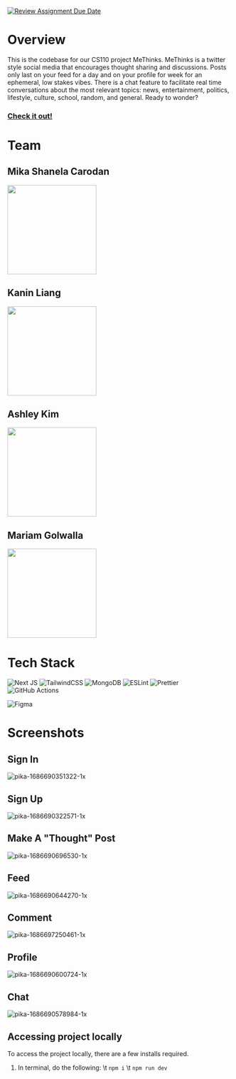 [![Review Assignment Due Date](https://classroom.github.com/assets/deadline-readme-button-24ddc0f5d75046c5622901739e7c5dd533143b0c8e959d652212380cedb1ea36.svg)](https://classroom.github.com/a/w5ovOekq)

# Overview
This is the codebase for our CS110 project MeThinks. MeThinks is a twitter style social media that encourages thought sharing and discussions. Posts only last on your feed for a day and on your profile for week for an ephemeral, low stakes vibes. There is a chat feature to facilitate real time conversations about the most relevant topics: news, entertainment, politics, lifestyle, culture, school, random, and general. Ready to wonder? 

### [Check it out!](https://me-thinks.herokuapp.com/)

# Team
## Mika Shanela Carodan

<img src= "https://github.com/UCR-CS110-S23/project-methinks/assets/56405905/8b23e777-8d94-44cf-8c74-034babe8fdc6" width= "200" height = "200"/> 

## Kanin Liang
<img src= "https://github.com/UCR-CS110-S23/project-methinks/assets/56405905/f1e63c14-3aa0-4cf8-abf7-b7037f588691" width= "200" height = "200"/>

## Ashley Kim
<img src= "https://github.com/UCR-CS110-S23/project-methinks/assets/56405905/53153b4b-b943-405c-976e-1fbb4f47d6b9" width= "200" height = "200"/>

## Mariam Golwalla 
<img src= "https://github.com/UCR-CS110-S23/project-methinks/assets/56405905/4ffdeb69-d837-4cd2-9278-d7b4328e80ae" width= "200" height = "200"/>

# Tech Stack
![Next JS](https://img.shields.io/badge/Next-black?style=for-the-badge&logo=next.js&logoColor=white)
![TailwindCSS](https://img.shields.io/badge/tailwindcss-%2338B2AC.svg?style=for-the-badge&logo=tailwind-css&logoColor=white)
![MongoDB](https://img.shields.io/badge/MongoDB-%234ea94b.svg?style=for-the-badge&logo=mongodb&logoColor=white)
![ESLint](https://img.shields.io/badge/ESLint-4B3263?style=for-the-badge&logo=eslint&logoColor=white)
![Prettier](https://img.shields.io/badge/prettier-1A2C34?style=for-the-badge&logo=prettier&logoColor=F7BA3E)
![GitHub Actions](https://img.shields.io/badge/github%20actions-%232671E5.svg?style=for-the-badge&logo=githubactions&logoColor=white)

![Figma](https://img.shields.io/badge/figma-%23F24E1E.svg?style=for-the-badge&logo=figma&logoColor=white)

# Screenshots

## Sign In
![pika-1686690351322-1x](https://github.com/UCR-CS110-S23/project-methinks/assets/60799725/6429021b-fb87-4f22-ae81-79eb970b4ece)

## Sign Up
![pika-1686690322571-1x](https://github.com/UCR-CS110-S23/project-methinks/assets/60799725/db1573ea-7d5d-40b1-8714-c3d8d542de94)

## Make A "Thought" Post
![pika-1686690696530-1x](https://github.com/UCR-CS110-S23/project-methinks/assets/60799725/a5b89ac0-4b58-43be-947c-1a49fcf7bf0a)

## Feed
![pika-1686690644270-1x](https://github.com/UCR-CS110-S23/project-methinks/assets/60799725/2331a1fb-252a-4213-ae27-c0c09ba32b63)

## Comment 
![pika-1686697250461-1x](https://github.com/UCR-CS110-S23/project-methinks/assets/60799725/48b9ef82-3186-40f6-99ef-fb0cff7ede98)

## Profile
![pika-1686690600724-1x](https://github.com/UCR-CS110-S23/project-methinks/assets/60799725/b0b44791-611b-4cf1-a053-9823dbaf9ee6)

## Chat
![pika-1686690578984-1x](https://github.com/UCR-CS110-S23/project-methinks/assets/60799725/726533ae-6a60-4735-ba8d-5dd023e2ee42)

## Accessing project locally
To access the project locally, there are a few installs required. 
1. In terminal, do the following: 
\t `npm i`
\t `npm run dev`



